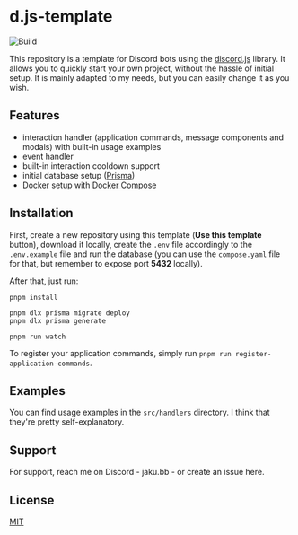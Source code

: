 # d.js-template

![Build](https://img.shields.io/github/actions/workflow/status/Jaku-BB/d.js-template/test.yml)

This repository is a template for Discord bots using the [discord.js](https://discord.js.org/) library. It allows you to quickly start your own project, without the hassle of initial setup. It is mainly adapted to my needs, but you can easily change it as you wish.

## Features

- interaction handler (application commands, message components and modals) with built-in usage examples
- event handler
- built-in interaction cooldown support
- initial database setup ([Prisma](https://www.prisma.io/))
- [Docker](https://www.docker.com/) setup with [Docker Compose](https://docs.docker.com/compose/)

## Installation

First, create a new repository using this template (**Use this template** button), download it locally, create the `.env` file accordingly to the `.env.example` file and run the database (you can use the `compose.yaml` file for that, but remember to expose port **5432** locally).

After that, just run:

```shell
pnpm install

pnpm dlx prisma migrate deploy
pnpm dlx prisma generate

pnpm run watch
```

To register your application commands, simply run `pnpm run register-application-commands`.

## Examples

You can find usage examples in the `src/handlers` directory. I think that they're pretty self-explanatory.

## Support

For support, reach me on Discord - jaku.bb - or create an issue here.

## License

[MIT](https://github.com/Jaku-BB/d.js-template/blob/main/LICENSE.md)
